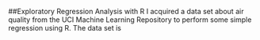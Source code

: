 ##Exploratory Regression Analysis with R
I acquired a data set about air quality from the UCI Machine Learning Repository to perform some simple regression using R. The data set is 
